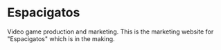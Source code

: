 # Espacigatos
Video game production and marketing. This is the marketing website for "Espacigatos" which is in the making.
